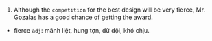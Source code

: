 
1. Although the `competition` for the best design will be very ﬁerce, Mr. Gozalas has a good chance of getting the award. </br>
- fierce `adj`: mãnh liệt, hung tợn, dữ dội, khó chịu. </br> 
